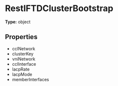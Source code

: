 # RestIFTDClusterBootstrap


**Type:** object

## Properties
* cclNetwork
* clusterKey
* vniNetwork
* cclInterface
* lacpRate
* lacpMode
* memberInterfaces
